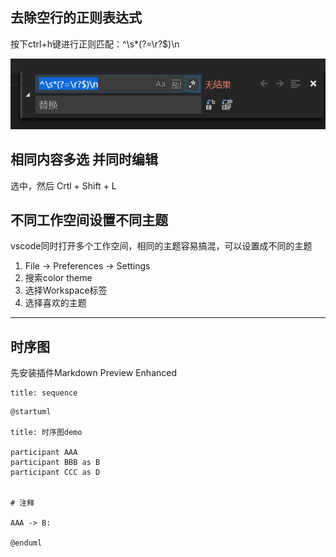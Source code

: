 
## 去除空行的正则表达式

按下ctrl+h键进行正则匹配：^\s*(?=\r?$)\n

![](img/mk-2019-06-28-11-09-55.png)

## 相同内容多选 并同时编辑

选中，然后 Crtl + Shift + L

## 不同工作空间设置不同主题

vscode同时打开多个工作空间，相同的主题容易搞混，可以设置成不同的主题

1. File → Preferences → Settings
2. 搜索color theme
3. 选择Workspace标签
4. 选择喜欢的主题


---

## 时序图

先安装插件Markdown Preview Enhanced

```sequence
title: sequence
```

```plantuml
@startuml

title: 时序图demo

participant AAA
participant BBB as B
participant CCC as D


# 注释

AAA -> B:

@enduml
```






